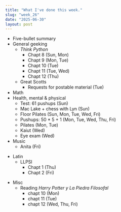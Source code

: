 ```yaml
---
title: "What I've done this week."
slug: "week_26"
date: "2025-06-30"
layout: post
---
```


* Five-bullet summary
* General geeking
    - *Think Python*
        - Chapt 8 (Sun, Mon)
        - Chapt 9 (Mon, Tue)
        - Chapt 10 (Tue)
        - Chapt 11 (Tue, Wed)
        - Chapt 12 (Thu)
    - Great Scotts
        - Requests for postable material (Tue)
* Math
* Health, mental & physical
    - Test: 61 pushups (Sun)
    - Mac Lake + chess with Lyn (Sun)
    - Floor Pilates (Sun, Mon, Tue, Wed, Fri)
    - Pushups: 50 * 5 + 1 (Mon, Tue, Wed, Thu, Fri)
    - Pilates (Mon, Tue)
    - Kaiut (Wed)
    - Eye exam (Wed)
* Music
    - Anita (Fri)
- Latin
    - LLPSI
        - Chapt 1 (Thu)
        - Chapt 2 (Fri)
* Misc
    - Reading *Harry Potter y La Piedra Filosofal*
        - chapt 10 (Mon)
        - chapt 11 (Tue)
        - chapt 12 (Wed, Thu, Fri)

